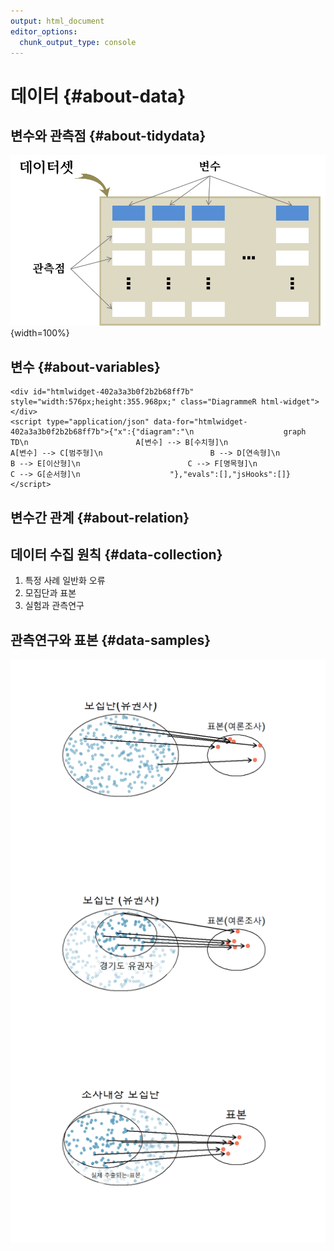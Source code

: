 ```yaml
---
output: html_document
editor_options: 
  chunk_output_type: console
---
```





# 데이터 {#about-data}


## 변수와 관측점  {#about-tidydata}

![](fig/dataset.png){width=100%}

## 변수 {#about-variables}


```{=html}
<div id="htmlwidget-402a3a3b0f2b2b68ff7b" style="width:576px;height:355.968px;" class="DiagrammeR html-widget"></div>
<script type="application/json" data-for="htmlwidget-402a3a3b0f2b2b68ff7b">{"x":{"diagram":"\n                    graph TD\n                        A[변수] --> B[수치형]\n                        A[변수] --> C[범주형]\n                        B --> D[연속형]\n                        B --> E[이산형]\n                        C --> F[명목형]\n                        C --> G[순서형]\n                    "},"evals":[],"jsHooks":[]}</script>
```


## 변수간 관계 {#about-relation}



## 데이터 수집 원칙 {#data-collection}
 

1. 특정 사례 일반화 오류
1. 모집단과 표본
1. 실험과 관측연구


## 관측연구와 표본 {#data-samples}



<img src="03-data_files/figure-html/sampling-1.png" width="576" style="display: block; margin: auto;" />


<img src="03-data_files/figure-html/sampling-stratified-1.png" width="576" style="display: block; margin: auto;" />



<img src="03-data_files/figure-html/sampling-conept-1.png" width="576" style="display: block; margin: auto;" />

